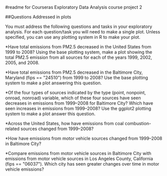 #readme for Courseras Exploratory Data Analysis course project 2

##Questions Addressed in plots

You must address the following questions and tasks in your exploratory analysis. For each question/task you will need to make a single plot. Unless specified, you can use any plotting system in R to make your plot.

*Have total emissions from PM2.5 decreased in the United States from 1999 to 2008? Using the base plotting system, make a plot showing the total PM2.5 emission from all sources for each of the years 1999, 2002, 2005, and 2008.

*Have total emissions from PM2.5 decreased in the Baltimore City, Maryland (fips == "24510") from 1999 to 2008? Use the base plotting system to make a plot answering this question.

*Of the four types of sources indicated by the type (point, nonpoint, onroad, nonroad) variable, which of these four sources have seen decreases in emissions from 1999–2008 for Baltimore City? Which have seen increases in emissions from 1999–2008? Use the ggplot2 plotting system to make a plot answer this question.

*Across the United States, how have emissions from coal combustion-related sources changed from 1999–2008?

*How have emissions from motor vehicle sources changed from 1999–2008 in Baltimore City?

*Compare emissions from motor vehicle sources in Baltimore City with emissions from motor vehicle sources in Los Angeles County, California (fips == "06037"). Which city has seen greater changes over time in motor vehicle emissions?


